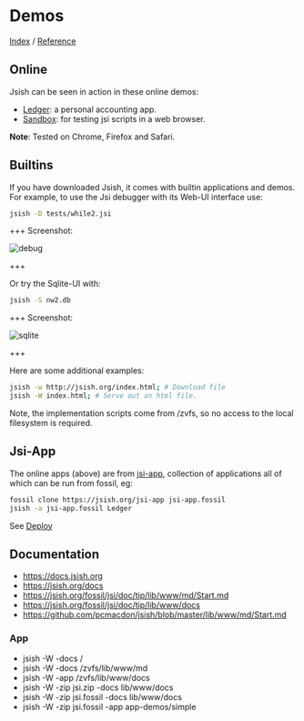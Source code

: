 Demos
=====
[Index](Index.md "Jsi Documentation Index") /  [Reference](Reference.md "Generated Command Reference")

## Online

Jsish can be seen in action in these online demos:

- [Ledger](https://jsish.org/App10/Ledger): a personal accounting app.
- [Sandbox](https://jsish.org/App11/Sandbox): for testing jsi scripts in a web browser.

**Note**:
    Tested on Chrome, Firefox and Safari.

## Builtins

If you have downloaded Jsish, it comes with builtin applications and demos.
For example, to use the Jsi debugger with its Web-UI interface use:

``` bash
jsish -D tests/while2.jsi
```

+++ Screenshot:

![debug](https://jsish.org/images/jsish_debugui.png)

+++

Or try the Sqlite-UI with:

``` bash
jsish -S nw2.db
```

+++ Screenshot:

![sqlite](https://jsish.org/images/jsish_sqliteui.png)

+++

Here are some additional examples:

``` bash
jsish -w http://jsish.org/index.html; # Download file
jsish -W index.html; # Serve out an html file.
```

Note, the implementation scripts come from /zvfs,
so no access to the local filesystem is required.

## Jsi-App

The online apps (above) are from [jsi-app](https://jsish.org/jsi-app),
collection of applications all of which can be run from fossil, eg:

``` bash
fossil clone https://jsish.org/jsi-app jsi-app.fossil
jsish -a jsi-app.fossil Ledger
```

See [Deploy](Deploy.md)


## Documentation

- https://docs.jsish.org
- https://jsish.org/docs
- https://jsish.org/fossil/jsi/doc/tip/lib/www/md/Start.md
- https://jsish.org/fossil/jsi/doc/tip/lib/www/docs
- https://github.com/pcmacdon/jsish/blob/master/lib/www/md/Start.md

### App

- jsish -W -docs /
- jsish -W -docs /zvfs/lib/www/md
- jsish -W -app /zvfs/lib/www/docs
- jsish -W -zip jsi.zip -docs lib/www/docs
- jsish -W -zip jsi.fossil -docs lib/www/docs
- jsish -W -zip jsi.fossil -app app-demos/simple



